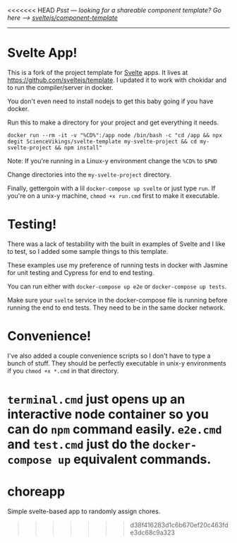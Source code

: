 <<<<<<< HEAD
*Psst — looking for a shareable component template? Go here --> [sveltejs/component-template](https://github.com/sveltejs/component-template)*

---

# Svelte App!

This is a fork of the project template for [Svelte](https://svelte.dev) apps. It lives at https://github.com/sveltejs/template.
I updated it to work with chokidar and to run the compiler/server in docker.

You don't even need to install nodejs to get this baby going if you have docker.

Run this to make a directory for your project and get everything it needs.

`docker run --rm -it -v "%CD%":/app node /bin/bash -c "cd /app && npx degit ScienceVikings/svelte-template my-svelte-project && cd my-svelte-project && npm install"`

Note: If you're running in a Linux-y environment change the `%CD%` to `$PWD`

Change directories into the `my-svelte-project` directory.

Finally, gettergoin with a lil `docker-compose up svelte` or just type `run`. If you're on a unix-y machine, `chmod +x run.cmd` first to make it executable.

# Testing!

There was a lack of testability with the built in examples of Svelte and I like to test, so I added some sample things to this template.

These examples use my preference of running tests in docker with Jasmine for unit testing and Cypress for end to end testing.

You can run either with `docker-compose up e2e` or `docker-compose up tests`.

Make sure your `svelte` service in the docker-compose file is running before running the end to end tests. They need to be in the same docker network.

# Convenience!

I've also added a couple convenience scripts so I don't have to type a bunch of stuff. They should be perfectly executable in unix-y environments if you `chmod +x *.cmd` in that directory.

`terminal.cmd` just opens up an interactive node container so you can do `npm` command easily. `e2e.cmd` and `test.cmd` just do the `docker-compose up` equivalent commands.
=======
# choreapp
Simple svelte-based app to randomly assign chores.
>>>>>>> d38f416283d1c6b670ef20c463fde3dc68c9a323
